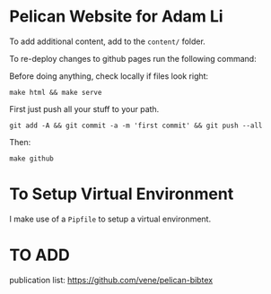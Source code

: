 # Pelican Website for Adam Li

To add additional content, add to the `content/` folder.

To re-deploy changes to github pages run the following command:

Before doing anything, check locally if files look right:

    make html && make serve

First just push all your stuff to your path.

    git add -A && git commit -a -m 'first commit' && git push --all

Then:

    make github

# To Setup Virtual Environment

I make use of a `Pipfile` to setup a virtual environment.

# TO ADD
publication list: https://github.com/vene/pelican-bibtex
